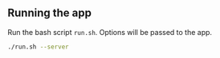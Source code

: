 ## Running the app

Run the bash script `run.sh`. Options will be passed to the app.

```bash
./run.sh --server
```
